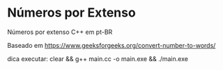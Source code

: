 # Números por Extenso
Números por extenso C++ em pt-BR

Baseado em https://www.geeksforgeeks.org/convert-number-to-words/

dica executar: clear && g++ main.cc -o main.exe && ./main.exe
